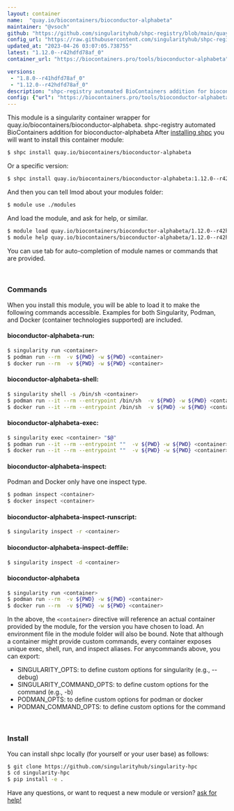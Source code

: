 ```yaml
---
layout: container
name:  "quay.io/biocontainers/bioconductor-alphabeta"
maintainer: "@vsoch"
github: "https://github.com/singularityhub/shpc-registry/blob/main/quay.io/biocontainers/bioconductor-alphabeta/container.yaml"
config_url: "https://raw.githubusercontent.com/singularityhub/shpc-registry/main/quay.io/biocontainers/bioconductor-alphabeta/container.yaml"
updated_at: "2023-04-26 03:07:05.738755"
latest: "1.12.0--r42hdfd78af_0"
container_url: "https://biocontainers.pro/tools/bioconductor-alphabeta"

versions:
 - "1.8.0--r41hdfd78af_0"
 - "1.12.0--r42hdfd78af_0"
description: "shpc-registry automated BioContainers addition for bioconductor-alphabeta"
config: {"url": "https://biocontainers.pro/tools/bioconductor-alphabeta", "maintainer": "@vsoch", "description": "shpc-registry automated BioContainers addition for bioconductor-alphabeta", "latest": {"1.12.0--r42hdfd78af_0": "sha256:63e4a1acaa1e67a3ec684d16b7dbd88e4f24734b3e03200363a28cf2f4309a09"}, "tags": {"1.8.0--r41hdfd78af_0": "sha256:7d3ac256292b1f2dea7ff49f2fd11b978cbf76101c9017aeb2bd180ad6d70ce0", "1.12.0--r42hdfd78af_0": "sha256:63e4a1acaa1e67a3ec684d16b7dbd88e4f24734b3e03200363a28cf2f4309a09"}, "docker": "quay.io/biocontainers/bioconductor-alphabeta"}
---
```


This module is a singularity container wrapper for quay.io/biocontainers/bioconductor-alphabeta.
shpc-registry automated BioContainers addition for bioconductor-alphabeta
After [installing shpc](#install) you will want to install this container module:


```bash
$ shpc install quay.io/biocontainers/bioconductor-alphabeta
```

Or a specific version:

```bash
$ shpc install quay.io/biocontainers/bioconductor-alphabeta:1.12.0--r42hdfd78af_0
```

And then you can tell lmod about your modules folder:

```bash
$ module use ./modules
```

And load the module, and ask for help, or similar.

```bash
$ module load quay.io/biocontainers/bioconductor-alphabeta/1.12.0--r42hdfd78af_0
$ module help quay.io/biocontainers/bioconductor-alphabeta/1.12.0--r42hdfd78af_0
```

You can use tab for auto-completion of module names or commands that are provided.

<br>

### Commands

When you install this module, you will be able to load it to make the following commands accessible.
Examples for both Singularity, Podman, and Docker (container technologies supported) are included.

#### bioconductor-alphabeta-run:

```bash
$ singularity run <container>
$ podman run --rm  -v ${PWD} -w ${PWD} <container>
$ docker run --rm  -v ${PWD} -w ${PWD} <container>
```

#### bioconductor-alphabeta-shell:

```bash
$ singularity shell -s /bin/sh <container>
$ podman run --it --rm --entrypoint /bin/sh  -v ${PWD} -w ${PWD} <container>
$ docker run --it --rm --entrypoint /bin/sh  -v ${PWD} -w ${PWD} <container>
```

#### bioconductor-alphabeta-exec:

```bash
$ singularity exec <container> "$@"
$ podman run --it --rm --entrypoint ""  -v ${PWD} -w ${PWD} <container> "$@"
$ docker run --it --rm --entrypoint ""  -v ${PWD} -w ${PWD} <container> "$@"
```

#### bioconductor-alphabeta-inspect:

Podman and Docker only have one inspect type.

```bash
$ podman inspect <container>
$ docker inspect <container>
```

#### bioconductor-alphabeta-inspect-runscript:

```bash
$ singularity inspect -r <container>
```

#### bioconductor-alphabeta-inspect-deffile:

```bash
$ singularity inspect -d <container>
```



#### bioconductor-alphabeta

```bash
$ singularity run <container>
$ podman run --rm  -v ${PWD} -w ${PWD} <container>
$ docker run --rm  -v ${PWD} -w ${PWD} <container>
```


In the above, the `<container>` directive will reference an actual container provided
by the module, for the version you have chosen to load. An environment file in the
module folder will also be bound. Note that although a container
might provide custom commands, every container exposes unique exec, shell, run, and
inspect aliases. For anycommands above, you can export:

 - SINGULARITY_OPTS: to define custom options for singularity (e.g., --debug)
 - SINGULARITY_COMMAND_OPTS: to define custom options for the command (e.g., -b)
 - PODMAN_OPTS: to define custom options for podman or docker
 - PODMAN_COMMAND_OPTS: to define custom options for the command

<br>

### Install

You can install shpc locally (for yourself or your user base) as follows:

```bash
$ git clone https://github.com/singularityhub/singularity-hpc
$ cd singularity-hpc
$ pip install -e .
```

Have any questions, or want to request a new module or version? [ask for help!](https://github.com/singularityhub/singularity-hpc/issues)